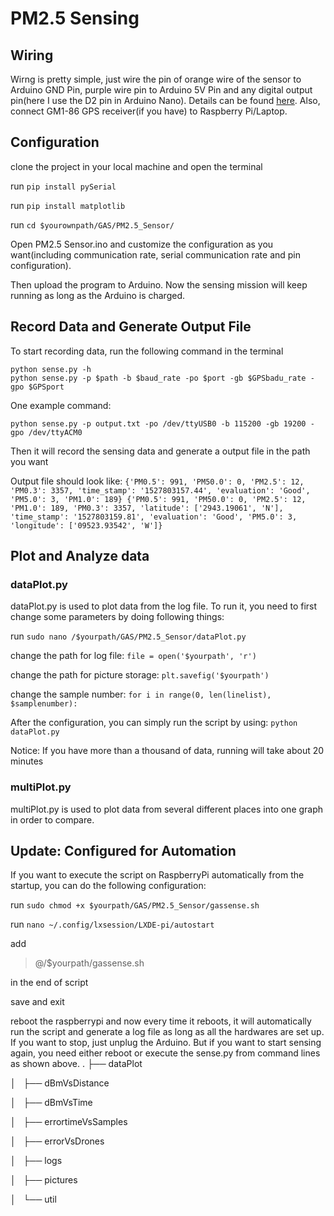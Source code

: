 
# PM2.5 Sensing
## Wiring
Wirng is pretty simple, just wire the pin of orange wire of the sensor to Arduino GND Pin, purple wire pin to Arduino 5V Pin and any digital output pin(here I use the D2 pin in Arduino Nano).
Details can be found [here](https://cdn-learn.adafruit.com/downloads/pdf/pm25-air-quality-sensor.pdf). Also, connect GM1-86 GPS receiver(if you have) to Raspberry Pi/Laptop.

## Configuration
clone the project in your local machine and open the terminal 

run ```pip install pySerial```

run ```pip install matplotlib```

run ```cd $yourownpath/GAS/PM2.5_Sensor/``` 

Open PM2.5 Sensor.ino and customize the configuration as you want(including communication rate, serial communication rate and pin configuration). 

Then upload the program to Arduino. Now the sensing mission will keep running as long as the Arduino is charged.

## Record Data and Generate Output File
To start recording data, run the following command in the terminal
```shell
python sense.py -h
python sense.py -p $path -b $baud_rate -po $port -gb $GPSbadu_rate -gpo $GPSport
```
One example command:

``
python sense.py -p output.txt -po /dev/ttyUSB0 -b 115200 -gb 19200 -gpo /dev/ttyACM0
``

Then it will record the sensing data and generate a output file in the path you want

Output file should look like:
``
{'PM0.5': 991, 'PM50.0': 0, 'PM2.5': 12, 'PM0.3': 3357, 'time_stamp': '1527803157.44', 'evaluation': 'Good', 'PM5.0': 3, 'PM1.0': 189}
{'PM0.5': 991, 'PM50.0': 0, 'PM2.5': 12, 'PM1.0': 189, 'PM0.3': 3357, 'latitude': ['2943.19061', 'N'], 'time_stamp': '1527803159.81', 'evaluation': 'Good', 'PM5.0': 3, 'longitude': ['09523.93542', 'W']}
`` 
## Plot and Analyze data 
### dataPlot.py
dataPlot.py is used to plot data from the log file. To run it, you need to first change some parameters by doing following things:

run ```sudo nano /$yourpath/GAS/PM2.5_Sensor/dataPlot.py```

change the path for log file: ```file = open('$yourpath', 'r')```

change the path for picture storage: ```plt.savefig('$yourpath')```

change the sample number: ```for i in range(0, len(linelist), $samplenumber): ```

After the configuration, you can simply run the script by using:
```python dataPlot.py```

Notice: If you have more than a thousand of data, running will take about 20 minutes

### multiPlot.py
multiPlot.py is used to plot data from several different places into one graph in order to compare.

## Update: Configured for Automation
If you want to execute the script on RaspberryPi automatically from the startup, you can do the following configuration:

run ```sudo chmod +x $yourpath/GAS/PM2.5_Sensor/gassense.sh```
 
run ```nano ~/.config/lxsession/LXDE-pi/autostart``` 

add
> @/$yourpath/gassense.sh 

in the end of script

save and exit

reboot the raspberrypi and now every time it reboots, it will automatically run the script and generate a log file as long as all the hardwares are set up. If you want to stop, just unplug the Arduino. But if you want to start sensing again, you need either reboot or execute the sense.py from command lines as shown above.
.
├── dataPlot

│   ├── dBmVsDistance

│   ├── dBmVsTime

│   ├── errortimeVsSamples

│   ├── errorVsDrones

│   ├── logs

│   ├── pictures

│   └── util

